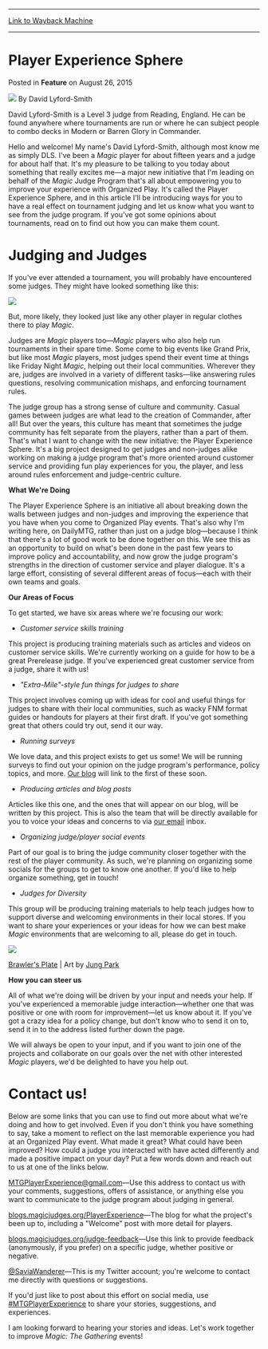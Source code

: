 
---
[Link to Wayback Machine](https://web.archive.org/web/20150827092451/http://magic.wizards.com/en/articles/archive/feature/judge-assistance-program-2015-08-26)

[_metadata_:author]:- "David Lyford-Smith"
[_metadata_:description]:- "We need your help to improve the Organized Play experience!"
[_metadata_:generator]:- "Drupal 7 (http://drupal.org)"
[_metadata_:publish_date]:- "2015-08-26"
[_metadata_:title]:- "Player Experience Sphere"
[_metadata_:wayback_capture_timestamp]:- "2015-08-27 09:24:51+00:00"
[_metadata_:wayback_raw_url]:- "https://web.archive.org/web/20150827092451id_/http://magic.wizards.com/en/articles/archive/feature/judge-assistance-program-2015-08-26"
[_metadata_:wayback_url]:- "http://magic.wizards.com/en/articles/archive/feature/judge-assistance-program-2015-08-26"
---


Player Experience Sphere
========================



 Posted in **Feature**
 on August 26, 2015 






![](https://media.magic.wizards.com/styles/auth_small/public/images/person/authorpic-David-Lyford-Smith.jpg)
By David Lyford-Smith




 David Lyford-Smith is a Level 3 judge from Reading, England. He can be found anywhere where tournaments are run or where he can subject people to combo decks in Modern or Barren Glory in Commander. 





Hello and welcome! My name's David Lyford-Smith, although most know me as simply DLS. I've been a *Magic* player for about fifteen years and a judge for about half that. It's my pleasure to be talking to you today about something that really excites me—a major new initiative that I'm leading on behalf of the *Magic* Judge Program that's all about empowering you to improve your experience with Organized Play. It's called the Player Experience Sphere, and in this article I'll be introducing ways for you to have a real effect on tournament judging and let us know what you want to see from the judge program. If you've got some opinions about tournaments, read on to find out how you can make them count.


Judging and Judges
==================


If you've ever attended a tournament, you will probably have encountered some judges. They might have looked something like this:


![](https://media.wizards.com/2015/events/ptori/PTOrigins-PhotoEssay04.jpg)


But, more likely, they looked just like any other player in regular clothes there to play *Magic*.


Judges are *Magic* players too—*Magic* players who also help run tournaments in their spare time. Some come to big events like Grand Prix, but like most *Magic* players, most judges spend their event time at things like Friday Night *Magic*, helping out their local communities. Wherever they are, judges are involved in a variety of different tasks—like answering rules questions, resolving communication mishaps, and enforcing tournament rules.


The judge group has a strong sense of culture and community. Casual games between judges are what lead to the creation of Commander, after all! But over the years, this culture has meant that sometimes the judge community has felt separate from the players, rather than a part of them. That's what I want to change with the new initiative: the Player Experience Sphere. It's a big project designed to get judges and non-judges alike working on making a judge program that's more oriented around customer service and providing fun play experiences for you, the player, and less around rules enforcement and judge-centric culture.


**What We're Doing**


The Player Experience Sphere is an initiative all about breaking down the walls between judges and non-judges and improving the experience that you have when you come to Organized Play events. That's also why I'm writing here, on DailyMTG, rather than just on a judge blog—because I think that there's a lot of good work to be done together on this. We see this as an opportunity to build on what's been done in the past few years to improve policy and accountability, and now grow the judge program's strengths in the direction of customer service and player dialogue. It's a large effort, consisting of several different areas of focus—each with their own teams and goals.


**Our Areas of Focus**


To get started, we have six areas where we're focusing our work:


* *Customer service skills training*

This project is producing training materials such as articles and videos on customer service skills. We're currently working on a guide for how to be a great Prerelease judge. If you've experienced great customer service from a judge, share it with us!


* *"Extra-Mile"-style fun things for judges to share*

This project involves coming up with ideas for cool and useful things for judges to share with their local communities, such as wacky FNM format guides or handouts for players at their first draft. If you've got something great that others could try out, send it our way.


* *Running surveys*

We love data, and this project exists to get us some! We will be running surveys to find out your opinion on the judge program's performance, policy topics, and more. [Our blog](http://blogs.magicjudges.org/playerexperience/) will link to the first of these soon.


* *Producing articles and blog posts*

Articles like this one, and the ones that will appear on our blog, will be written by this project. This is also the team that will be directly available for you to voice your ideas and concerns to via [our email](mailto:MTGPlayerExperience@gmail.com) inbox.


* *Organizing judge/player social events*

Part of our goal is to bring the judge community closer together with the rest of the player community. As such, we're planning on organizing some socials for the groups to get to know one another. If you'd like to help organize something, get in touch!


* *Judges for Diversity*

This group will be producing training materials to help teach judges how to support diverse and welcoming environments in their local stores. If you want to share your experiences or your ideas for how we can best make *Magic* environments that are welcoming to all, please do get in touch.


![](https://media.wizards.com/2015/images/daily/cardart_ORI_Brawlers-Plate.jpg)


[Brawler's Plate](http://gatherer.wizards.com/Pages/Card/Details.aspx?name=Brawler%27s+Plate) | Art by [Jung Park](http://gatherer.wizards.com/Pages/Search/Default.aspx?output=spoiler&method=visual&action=advanced&artist=[%22Jung+Park%22])


**How you can steer us**


All of what we're doing will be driven by your input and needs your help. If you've experienced a memorable judge interaction—whether one that was positive or one with room for improvement—let us know about it. If you've got a crazy idea for a policy change, but don't know who to send it on to, send it in to the address listed further down the page.


We will always be open to your input, and if you want to join one of the projects and collaborate on our goals over the net with other interested *Magic* players, we'd be delighted to have you help out.


Contact us!
===========


Below are some links that you can use to find out more about what we're doing and how to get involved. Even if you don't think you have something to say, take a moment to reflect on the last memorable experience you had at an Organized Play event. What made it great? What could have been improved? How could a judge you interacted with have acted differently and made a positive impact on your day? Put a few words down and reach out to us at one of the links below.


[MTGPlayerExperience@gmail.com](mailto:MTGPlayerExperience@gmail.com)—Use this address to contact us with your comments, suggestions, offers of assistance, or anything else you want to communicate to the judge program about judging in general.


[blogs.magicjudges.org/PlayerExperience](http://blogs.magicjudges.org/PlayerExperience/)—The blog for what the project's been up to, including a "Welcome" post with more detail for players.


[blogs.magicjudges.org/judge-feedback](http://blogs.magicjudges.org/judge-feedback)—Use this link to provide feedback (anonymously, if you prefer) on a specific judge, whether positive or negative.


[@SaviaWanderer](http://www.twitter.com/SaviaWanderer)—This is my Twitter account; you're welcome to contact me directly with questions or suggestions.


If you'd just like to post about this effort on social media, use [#MTGPlayerExperience](https://twitter.com/hashtag/MTGPlayerExperience?src=hash) to share your stories, suggestions, and experiences.


I am looking forward to hearing your stories and ideas. Let's work together to improve *Magic: The Gathering* events!







